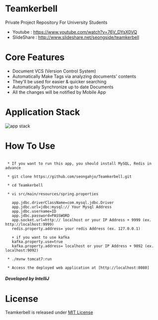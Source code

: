 
Teamkerbell
=====
Private Project Repository For University Students

* Youtube : https://www.youtube.com/watch?v=76V_DYsX0VQ 
* SlideShare : http://www.slideshare.net/seongside/teamkerbell


Core Features
=====
* Document VCS (Version Control System)
* Automatically Make Tags via analyzing documents' contents
 * They'll be used for easier & quicker searching 
* Automatically Synchronize up to date Documents
* All the changes will be notified by Mobile App

Application Stack
=====
![app stack](https://cloud.githubusercontent.com/assets/10272119/18032119/b7a4a6ee-6d36-11e6-80f7-020d08e9045f.png)




How To Use
=====
```  
 
 * If you want to run this app, you should install MySQL, Redis in advance
 
 * git clone https://github.com/seongahjo/Teamkerbell.git
 
 * cd Teamkerbell
 
 * vi src/main/resources/spring.properties
 
   app.jdbc.driverClassName=com.mysql.jdbc.Driver
   app.jdbc.url=jdbc:mysql:// Your Mysql Address
   app.jdbc.username=ID
   app.jdbc.password=PASSWORD
   app.socket.url=http:// localhost or your IP Address + 9999 (ex. http://localhost:9999)
   redis.property.address= your redis Address (ex. 127.0.0.1)
   
   + if you want to use kafka
   kafka.property.use=true
   kafka.property.address= localhost or your IP Address + 9092 (ex. localhost:9092)
 
 * ./mvnw tomcat7:run
 
 * Access the deployed web application at [http://localhost:8080]

 ```
 
 
##### Developed by IntelliJ


License
=====
Teamkerbell is released under [MIT License] 

[MIT License]: https://github.com/seongahjo/Teamkerbell/blob/master/LICENSE
